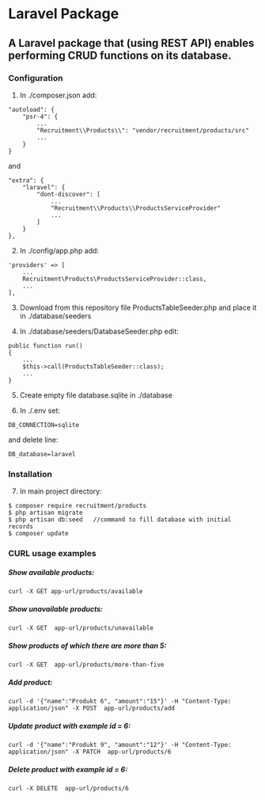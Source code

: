 # Laravel Package

## A Laravel package that (using REST API) enables performing CRUD functions on its database.

### Configuration

1. In ./composer.json add:
```
"autoload": {
    "psr-4": {
        ...
        "Recruitment\\Products\\": "vendor/recruitment/products/src"
        ...
    }
}
```
and
```
"extra": {
    "laravel": {
        "dont-discover": [
            ...
            "Recruitment\\Products\\ProductsServiceProvider"
            ...
        ]
    }
},
```
2. In ./config/app.php add:
```
'providers' => [
    ...
    Recruitment\Products\ProductsServiceProvider::class,
    ...
],
```
3. Download from this repository file ProductsTableSeeder.php and place it in ./database/seeders

4. In ./database/seeders/DatabaseSeeder.php edit:
```
public function run()
{
    ...
    $this->call(ProductsTableSeeder::class);
    ...
}
```
5. Create empty file database.sqlite in ./database

6. In ./.env set:
```
DB_CONNECTION=sqlite
```
and delete line:
```
DB_database=laravel
```
### Installation

7. In main project directory:
```
$ composer require recruitment/products
$ php artisan migrate
$ php artisan db:seed   //command to fill database with initial records
$ composer update
```
### CURL usage examples

##### Show available products:

    curl -X GET app-url/products/available 
  
##### Show unavailable products:
  
    curl -X GET  app-url/products/unavailable 

##### Show products of which there are more than 5:

    curl -X GET  app-url/products/more-than-five

##### Add product:

    curl -d '{"name":"Produkt 6", "amount":"15"}' -H "Content-Type: application/json" -X POST  app-url/products/add

##### Update product with example id = 6:

    curl -d '{"name":"Produkt 9", "amount":"12"}' -H "Content-Type: application/json" -X PATCH  app-url/products/6

##### Delete product with example id = 6:

    curl -X DELETE  app-url/products/6

